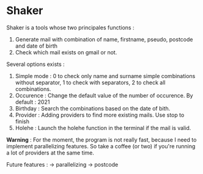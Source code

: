 # Shaker

Shaker is a tools whose two principales functions :

1. Generate mail with combination of name, firstname, pseudo, postcode and date of birth
2. Check which mail exists on gmail or not.

Several options exists :

1. Simple mode : 0 to check only name and surname simple combinations without separator, 1 to check with separators, 2 to check all combinations.
2. Occurence : Change the default value of the number of occurence. By default : 2021
3. Birthday : Search the combinations based on the date of bith.
4. Provider : Adding providers to find more existing mails. Use stop to finish
5. Holehe : Launch the holehe function in the terminal if the mail is valid. 


**Warning** : For the moment, the program is not really fast, because I need to implement parallelizing features. So take a coffee (or two) if you're running a lot of providers at the same time. 

Future features : 
-> parallelizing
-> postcode
